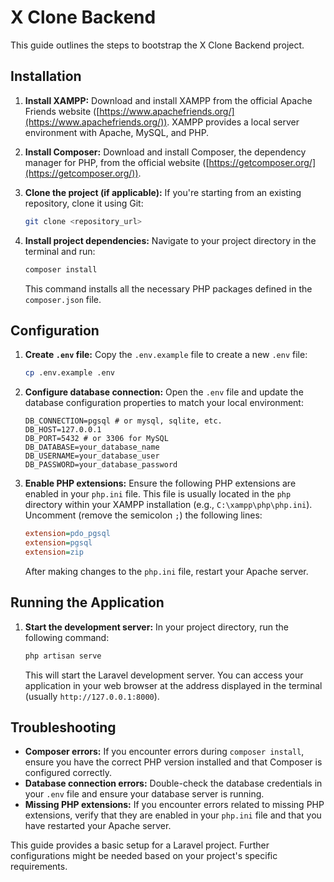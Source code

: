 # X Clone Backend

This guide outlines the steps to bootstrap the X Clone Backend project.

## Installation

1.  **Install XAMPP:** Download and install XAMPP from the official Apache Friends website ([https://www.apachefriends.org/](https://www.apachefriends.org/)). XAMPP provides a local server environment with Apache, MySQL, and PHP.

2.  **Install Composer:** Download and install Composer, the dependency manager for PHP, from the official website ([https://getcomposer.org/](https://getcomposer.org/)).

3.  **Clone the project (if applicable):** If you're starting from an existing repository, clone it using Git:

    ```bash
    git clone <repository_url>
    ```

4.  **Install project dependencies:** Navigate to your project directory in the terminal and run:

    ```bash
    composer install
    ```

    This command installs all the necessary PHP packages defined in the `composer.json` file.

## Configuration

1.  **Create `.env` file:** Copy the `.env.example` file to create a new `.env` file:

    ```bash
    cp .env.example .env
    ```

2.  **Configure database connection:** Open the `.env` file and update the database configuration properties to match your local environment:

    ```
    DB_CONNECTION=pgsql # or mysql, sqlite, etc.
    DB_HOST=127.0.0.1
    DB_PORT=5432 # or 3306 for MySQL
    DB_DATABASE=your_database_name
    DB_USERNAME=your_database_user
    DB_PASSWORD=your_database_password
    ```

3.  **Enable PHP extensions:** Ensure the following PHP extensions are enabled in your `php.ini` file. This file is usually located in the `php` directory within your XAMPP installation (e.g., `C:\xampp\php\php.ini`). Uncomment (remove the semicolon `;`) the following lines:

    ```ini
    extension=pdo_pgsql
    extension=pgsql
    extension=zip
    ```

    After making changes to the `php.ini` file, restart your Apache server.

## Running the Application

1.  **Start the development server:** In your project directory, run the following command:

    ```bash
    php artisan serve
    ```

    This will start the Laravel development server. You can access your application in your web browser at the address displayed in the terminal (usually `http://127.0.0.1:8000`).

## Troubleshooting

*   **Composer errors:** If you encounter errors during `composer install`, ensure you have the correct PHP version installed and that Composer is configured correctly.
*   **Database connection errors:** Double-check the database credentials in your `.env` file and ensure your database server is running.
*   **Missing PHP extensions:** If you encounter errors related to missing PHP extensions, verify that they are enabled in your `php.ini` file and that you have restarted your Apache server.

This guide provides a basic setup for a Laravel project. Further configurations might be needed based on your project's specific requirements.